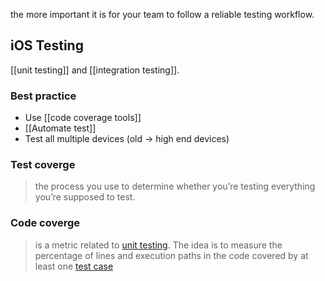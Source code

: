 the more important it is for your team to follow a reliable testing workflow.
## **iOS Testing**

[[unit testing]] and [[integration testing]].

### Best practice
- Use [[code coverage tools]]
- [[Automate test]]
- Test all multiple devices (old -> high end devices)

### Test coverge
> the process you use to determine whether you’re testing everything you’re supposed to test.
### Code coverge
> is a metric related to [unit testing](https://www.testim.io/blog/unit-testing-best-practices/). The idea is to measure the percentage of lines and execution paths in the code covered by at least one [test case](https://www.testim.io/blog/test-suites-test-cases-hierarchy-explained/)
